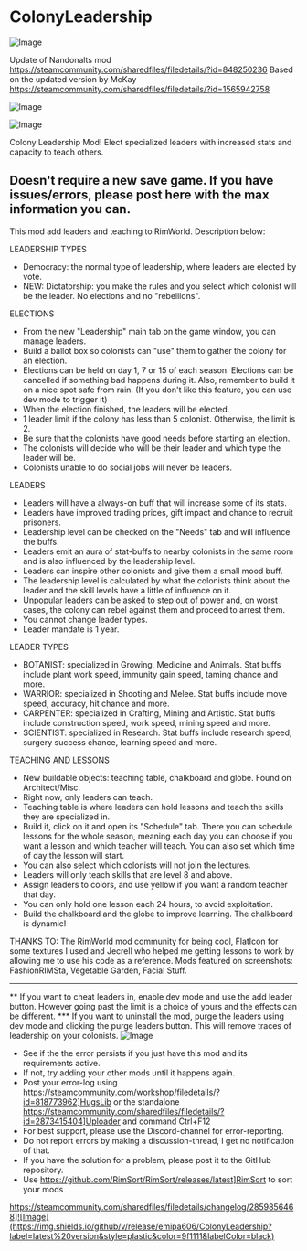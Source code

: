 # ColonyLeadership

![Image](https://i.imgur.com/buuPQel.png)

Update of Nandonalts mod
https://steamcommunity.com/sharedfiles/filedetails/?id=848250236
Based on the updated version by McKay
https://steamcommunity.com/sharedfiles/filedetails/?id=1565942758

![Image](https://i.imgur.com/pufA0kM.png)

	
![Image](https://i.imgur.com/Z4GOv8H.png)

Colony Leadership Mod! Elect specialized leaders with increased stats and capacity to teach others.

Doesn't require a new save game.
If you have issues/errors, please post here with the max information you can.
----------------------------------------------

This mod add leaders and teaching to RimWorld. Description below:

LEADERSHIP TYPES 
- Democracy: the normal type of leadership, where leaders are elected by vote.
- NEW: Dictatorship: you make the rules and you select which colonist will be the leader. No elections and no "rebellions". 

ELECTIONS
- From the new "Leadership" main tab on the game window, you can manage leaders.
- Build a ballot box so colonists can "use" them to gather the colony for an election.
- Elections can be held on day 1, 7 or 15 of each season. Elections can be cancelled if something bad happens during it. Also, remember to build it on a nice spot safe from rain. (If you don't like this feature, you can use dev mode to trigger it)
- When the election finished, the leaders will be elected.
- 1 leader limit if the colony has less than 5 colonist. Otherwise, the limit is 2.
- Be sure that the colonists have good needs before starting an election. 
- The colonists will decide who will be their leader and which type the leader will be.
- Colonists unable to do social jobs will never be leaders.

LEADERS
- Leaders will have a always-on buff that will increase some of its stats.
- Leaders have improved trading prices, gift impact and chance to recruit prisoners.
- Leadership level can be checked on the "Needs" tab and will influence the buffs.
- Leaders emit an aura of stat-buffs to nearby colonists in the same room and is also influenced by the leadership level.
- Leaders can inspire other colonists and give them a small mood buff. 
- The leadership level is calculated by what the colonists think about the leader and the skill levels have a little of influence on it.
- Unpopular leaders can be asked to step out of power and, on worst cases, the colony can rebel against them and proceed to arrest them.
- You cannot change leader types.
- Leader mandate is 1 year.

LEADER TYPES
- BOTANIST: specialized in Growing, Medicine and Animals. Stat buffs include plant work speed, immunity gain speed, taming chance and more.
- WARRIOR: specialized in Shooting and Melee. Stat buffs include move speed, accuracy, hit chance and more.
- CARPENTER: specialized in Crafting, Mining and Artistic. Stat buffs include construction speed, work speed, mining speed and more.
- SCIENTIST: specialized in Research. Stat buffs include research speed, surgery success chance, learning speed and more.

TEACHING AND LESSONS
- New buildable objects: teaching table, chalkboard and globe. Found on Architect/Misc.
- Right now, only leaders can teach.
- Teaching table is where leaders can hold lessons and teach the skills they are specialized in.
- Build it, click on it and open its "Schedule" tab. There you can schedule lessons for the whole season, meaning each day you can choose if you want a lesson and which teacher will teach. You can also set which time of day the lesson will start.
- You can also select which colonists will not join the lectures.
- Leaders will only teach skills that are level 8 and above.
- Assign leaders to colors, and use yellow if you want a random teacher that day.
- You can only hold one lesson each 24 hours, to avoid exploitation.
- Build the chalkboard and the globe to improve learning. The chalkboard is dynamic! 


THANKS TO: The RimWorld mod community for being cool, FlatIcon for some textures I used and Jecrell who helped me getting lessons to work by allowing me to use his code as a reference.
Mods featured on screenshots: FashionRIMSta, Vegetable Garden, Facial Stuff.

-----------------------
** If you want to cheat leaders in, enable dev mode and use the add leader button. However going past the limit is a choice of yours and the effects can be different.
*** If you want to uninstall the mod, purge the leaders using dev mode and clicking the purge leaders button. This will remove traces of leadership on your colonists.
![Image](https://i.imgur.com/PwoNOj4.png)



-  See if the the error persists if you just have this mod and its requirements active.
-  If not, try adding your other mods until it happens again.
-  Post your error-log using https://steamcommunity.com/workshop/filedetails/?id=818773962]HugsLib or the standalone https://steamcommunity.com/sharedfiles/filedetails/?id=2873415404]Uploader and command Ctrl+F12
-  For best support, please use the Discord-channel for error-reporting.
-  Do not report errors by making a discussion-thread, I get no notification of that.
-  If you have the solution for a problem, please post it to the GitHub repository.
-  Use https://github.com/RimSort/RimSort/releases/latest]RimSort to sort your mods



https://steamcommunity.com/sharedfiles/filedetails/changelog/2859856468]![Image](https://img.shields.io/github/v/release/emipa606/ColonyLeadership?label=latest%20version&style=plastic&color=9f1111&labelColor=black)


